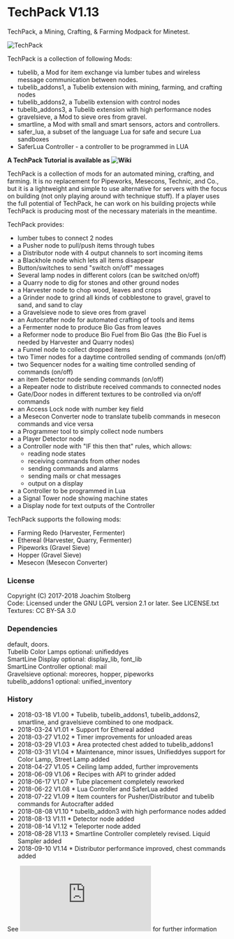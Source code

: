 # TechPack V1.13

TechPack, a Mining, Crafting, &amp; Farming Modpack for Minetest.

![TechPack](https://github.com/joe7575/techpack/blob/master/screenshot.png)

TechPack is a collection of following Mods:

* tubelib, a Mod for item exchange via lumber tubes and wireless message communication between nodes.
* tubelib_addons1, a Tubelib extension with mining, farming, and crafting nodes
* tubelib_addons2, a Tubelib extension with control nodes
* tubelib_addons3, a Tubelib extension with high performance nodes
* gravelsieve, a Mod to sieve ores from gravel.
* smartline, a Mod with small and smart sensors, actors and controllers.
* safer_lua, a subset of the language Lua for safe and secure Lua sandboxes
* SaferLua Controller - a controller to be programmed in LUA

**A TechPack Tutorial is available as ![Wiki](https://github.com/joe7575/techpack/wiki)**

TechPack is a collection of mods for an automated mining, crafting, and farming. It is no replacement for Pipeworks, Mesecons, Technic, and Co., but it is a lightweight and simple to use alternative for servers with the focus on building (not only playing around with technique stuff).
If a player uses the full potential of TechPack, he can work on his building projects while TechPack is producing most of the necessary materials in the meantime. 



TechPack provides:
- lumber tubes to connect 2 nodes
- a Pusher node to pull/push items through tubes
- a Distributor node with 4 output channels to sort incoming items
- a Blackhole node which lets all items disappear
- Button/switches to send "switch on/off" messages
- Several lamp nodes in different colors (can be switched on/off)
- a Quarry node to dig for stones and other ground nodes
- a Harvester node to chop wood, leaves and crops
- a Grinder node to grind all kinds of cobblestone to gravel, gravel to sand, and sand to clay
- a Gravelsieve node to sieve ores from gravel
- an Autocrafter node for automated crafting of tools and items
- a Fermenter node to produce Bio Gas from leaves
- a Reformer node to produce Bio Fuel from Bio Gas (the Bio Fuel is needed by Harvester and Quarry nodes)
- a Funnel node to collect dropped items
- two Timer nodes for a daytime controlled sending of commands (on/off)
- two Sequencer nodes for a waiting time controlled sending of commands (on/off)
- an item Detector node sending commands (on/off)
- a Repeater node to distribute received commands to connected nodes
- Gate/Door nodes in different textures to be controlled via on/off commands
- an Access Lock node with number key field 
- a Mesecon Converter node to translate tubelib commands in mesecon commands and vice versa
- a Programmer tool to simply collect node numbers
- a Player Detector node
- a Controller node with "IF this then that" rules, which allows: 
  - reading node states
  - receiving commands from other nodes
  - sending commands and alarms
  - sending mails or chat messages
  - output on a display
- a Controller to be programmed in Lua
- a Signal Tower node showing machine states
- a Display node for text outputs of the Controller

TechPack supports the following mods:
- Farming Redo (Harvester, Fermenter)
- Ethereal (Harvester, Quarry, Fermenter)
- Pipeworks (Gravel Sieve)
- Hopper (Gravel Sieve)
- Mesecon (Mesecon Converter)

### License
Copyright (C) 2017-2018 Joachim Stolberg  
Code: Licensed under the GNU LGPL version 2.1 or later. See LICENSE.txt  
Textures: CC BY-SA 3.0

### Dependencies 
default, doors.  
Tubelib Color Lamps optional: unifieddyes  
SmartLine Display optional: display_lib, font_lib  
SmartLine Controller optional: mail  
Gravelsieve optional: moreores, hopper, pipeworks  
tubelib_addons1 optional: unified_inventory


### History 
- 2018-03-18  V1.00  * Tubelib, tubelib_addons1, tubelib_addons2, smartline, and gravelsieve combined to one modpack.
- 2018-03-24  V1.01  * Support for Ethereal added
- 2018-03-27  V1.02  * Timer improvements for unloaded areas
- 2018-03-29  V1.03  * Area protected chest added to tubelib_addons1
- 2018-03-31  V1.04  * Maintenance, minor issues, Unifieddyes support for Color Lamp, Street Lamp added
- 2018-04-27  V1.05  * Ceiling lamp added, further improvements
- 2018-06-09  V1.06  * Recipes with API to grinder added
- 2018-06-17  V1.07  * Tube placement completely reworked
- 2018-06-22  V1.08  * Lua Controller and SaferLua added
- 2018-07-22  V1.09  * Item counters for Pusher/Distributor and tubelib commands for Autocrafter added
- 2018-08-08  V1.10  * tubelib_addon3 with high performance nodes added
- 2018-08-13  V1.11  * Detector node added
- 2018-08-14  V1.12  * Teleporter node added
- 2018-08-28  V1.13  * Smartline Controller completely revised. Liquid Sampler added
- 2018-09-10  V1.14  * Distributor performance improved, chest commands added


See ![releasenotes.txt](https://github.com/joe7575/techpack/blob/master/releasenotes.md) for further information